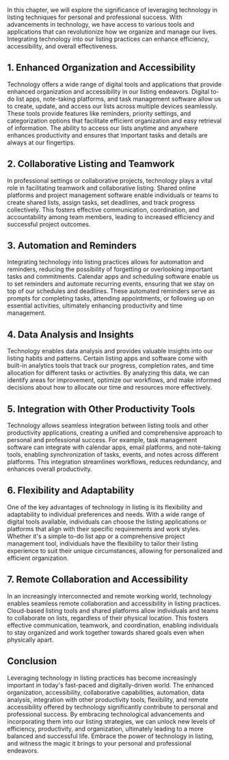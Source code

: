 
In this chapter, we will explore the significance of leveraging technology in listing techniques for personal and professional success. With advancements in technology, we have access to various tools and applications that can revolutionize how we organize and manage our lives. Integrating technology into our listing practices can enhance efficiency, accessibility, and overall effectiveness.

**1. Enhanced Organization and Accessibility**
----------------------------------------------

Technology offers a wide range of digital tools and applications that provide enhanced organization and accessibility in our listing endeavors. Digital to-do list apps, note-taking platforms, and task management software allow us to create, update, and access our lists across multiple devices seamlessly. These tools provide features like reminders, priority settings, and categorization options that facilitate efficient organization and easy retrieval of information. The ability to access our lists anytime and anywhere enhances productivity and ensures that important tasks and details are always at our fingertips.

**2. Collaborative Listing and Teamwork**
-----------------------------------------

In professional settings or collaborative projects, technology plays a vital role in facilitating teamwork and collaborative listing. Shared online platforms and project management software enable individuals or teams to create shared lists, assign tasks, set deadlines, and track progress collectively. This fosters effective communication, coordination, and accountability among team members, leading to increased efficiency and successful project outcomes.

**3. Automation and Reminders**
-------------------------------

Integrating technology into listing practices allows for automation and reminders, reducing the possibility of forgetting or overlooking important tasks and commitments. Calendar apps and scheduling software enable us to set reminders and automate recurring events, ensuring that we stay on top of our schedules and deadlines. These automated reminders serve as prompts for completing tasks, attending appointments, or following up on essential activities, ultimately enhancing productivity and time management.

**4. Data Analysis and Insights**
---------------------------------

Technology enables data analysis and provides valuable insights into our listing habits and patterns. Certain listing apps and software come with built-in analytics tools that track our progress, completion rates, and time allocation for different tasks or activities. By analyzing this data, we can identify areas for improvement, optimize our workflows, and make informed decisions about how to allocate our time and resources more effectively.

**5. Integration with Other Productivity Tools**
------------------------------------------------

Technology allows seamless integration between listing tools and other productivity applications, creating a unified and comprehensive approach to personal and professional success. For example, task management software can integrate with calendar apps, email platforms, and note-taking tools, enabling synchronization of tasks, events, and notes across different platforms. This integration streamlines workflows, reduces redundancy, and enhances overall productivity.

**6. Flexibility and Adaptability**
-----------------------------------

One of the key advantages of technology in listing is its flexibility and adaptability to individual preferences and needs. With a wide range of digital tools available, individuals can choose the listing applications or platforms that align with their specific requirements and work styles. Whether it's a simple to-do list app or a comprehensive project management tool, individuals have the flexibility to tailor their listing experience to suit their unique circumstances, allowing for personalized and efficient organization.

**7. Remote Collaboration and Accessibility**
---------------------------------------------

In an increasingly interconnected and remote working world, technology enables seamless remote collaboration and accessibility in listing practices. Cloud-based listing tools and shared platforms allow individuals and teams to collaborate on lists, regardless of their physical location. This fosters effective communication, teamwork, and coordination, enabling individuals to stay organized and work together towards shared goals even when physically apart.

Conclusion
----------

Leveraging technology in listing practices has become increasingly important in today's fast-paced and digitally-driven world. The enhanced organization, accessibility, collaborative capabilities, automation, data analysis, integration with other productivity tools, flexibility, and remote accessibility offered by technology significantly contribute to personal and professional success. By embracing technological advancements and incorporating them into our listing strategies, we can unlock new levels of efficiency, productivity, and organization, ultimately leading to a more balanced and successful life. Embrace the power of technology in listing, and witness the magic it brings to your personal and professional endeavors.
